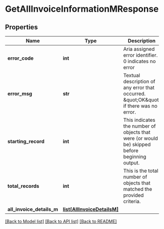 # GetAllInvoiceInformationMResponse

## Properties
Name | Type | Description | Notes
------------ | ------------- | ------------- | -------------
**error_code** | **int** | Aria assigned error identifier. 0 indicates no error | 
**error_msg** | **str** | Textual description of any error that occurred. \&quot;OK\&quot; if there was no error. | 
**starting_record** | **int** | This indicates the number of objects that were (or would be) skipped before beginning output. | [optional] 
**total_records** | **int** | This is the total number of objects that matched the provided criteria. | [optional] 
**all_invoice_details_m** | [**list[AllInvoiceDetailsM]**](AllInvoiceDetailsM.md) |  | [optional] 

[[Back to Model list]](../README.md#documentation-for-models) [[Back to API list]](../README.md#documentation-for-api-endpoints) [[Back to README]](../README.md)


